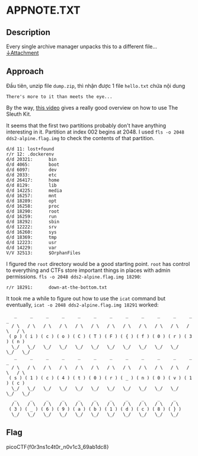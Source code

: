 # APPNOTE.TXT

## Description

Every single archive manager unpacks this to a different file...<br/>
[&darr;Attachment](https://storage.googleapis.com/gctf-2022-attachments-project/2551253642bde3066e55c9cc8e9b0b4aa77feadc00c81032da778e6f7c89907135dfc2611fd8617204720dbfadb31429ae11f6ecd202887f4ce99f2f53a3c5e8)

## Approach

Đầu tiên, unzip file `dump.zip`, thì nhận được 1 file `hello.txt` chứa nội dung

```
There's more to it than meets the eye...
```

By the way, [this video](https://www.youtube.com/watch?v=ld9RW3pxAKg) gives a really good overview on how to use The Sleuth Kit.

It seems that the first two partitions probably don't have anything interesting in it. Partition at index 002 begins at 2048. I used `fls -o 2048 dds2-alpine.flag.img` to check the contents of that partition.

```text
d/d 11: lost+found
r/r 12: .dockerenv
d/d 20321:      bin
d/d 4065:       boot
d/d 6097:       dev
d/d 2033:       etc
d/d 26417:      home
d/d 8129:       lib
d/d 14225:      media
d/d 16257:      mnt
d/d 18289:      opt
d/d 16258:      proc
d/d 18290:      root
d/d 16259:      run
d/d 18292:      sbin
d/d 12222:      srv
d/d 16260:      sys
d/d 18369:      tmp
d/d 12223:      usr
d/d 14229:      var
V/V 32513:      $OrphanFiles
```

I figured the `root` directory would be a good starting point. `root` has control to everything and CTFs store important things in places with admin permissions. `fls -o 2048 dds2-alpine.flag.img 18290`:

```text
r/r 18291:      down-at-the-bottom.txt
```

It took me a while to figure out how to use the `icat` command but eventually, `icat -o 2048 dds2-alpine.flag.img 18291` worked:

```text
   _     _     _     _     _     _     _     _     _     _     _     _     _
  / \   / \   / \   / \   / \   / \   / \   / \   / \   / \   / \   / \   / \
 ( p ) ( i ) ( c ) ( o ) ( C ) ( T ) ( F ) ( { ) ( f ) ( 0 ) ( r ) ( 3 ) ( n )
  \_/   \_/   \_/   \_/   \_/   \_/   \_/   \_/   \_/   \_/   \_/   \_/   \_/
   _     _     _     _     _     _     _     _     _     _     _     _     _
  / \   / \   / \   / \   / \   / \   / \   / \   / \   / \   / \   / \   / \
 ( s ) ( 1 ) ( c ) ( 4 ) ( t ) ( 0 ) ( r ) ( _ ) ( n ) ( 0 ) ( v ) ( 1 ) ( c )
  \_/   \_/   \_/   \_/   \_/   \_/   \_/   \_/   \_/   \_/   \_/   \_/   \_/
   _     _     _     _     _     _     _     _     _     _     _
  / \   / \   / \   / \   / \   / \   / \   / \   / \   / \   / \
 ( 3 ) ( _ ) ( 6 ) ( 9 ) ( a ) ( b ) ( 1 ) ( d ) ( c ) ( 8 ) ( } )
  \_/   \_/   \_/   \_/   \_/   \_/   \_/   \_/   \_/   \_/   \_/
  ```

## Flag

picoCTF{f0r3ns1c4t0r_n0v1c3_69ab1dc8}
